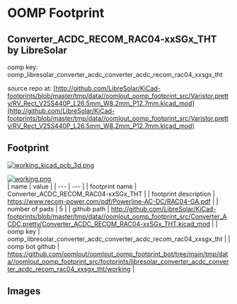 # OOMP Footprint  
## Converter_ACDC_RECOM_RAC04-xxSGx_THT  by LibreSolar  
  
oomp key: oomp_libresolar_converter_acdc_converter_acdc_recom_rac04_xxsgx_tht  
  
source repo at: [http://github.com/LibreSolar/KiCad-footprints/blob/master/tmp/data//oomlout_oomp_footprint_src/Varistor.pretty/RV_Rect_V25S440P_L26.5mm_W8.2mm_P12.7mm.kicad_mod](http://github.com/LibreSolar/KiCad-footprints/blob/master/tmp/data//oomlout_oomp_footprint_src/Varistor.pretty/RV_Rect_V25S440P_L26.5mm_W8.2mm_P12.7mm.kicad_mod)  
## Footprint  
  
[![working_kicad_pcb_3d.png](working_kicad_pcb_3d_600.png)](working_kicad_pcb_3d.png)  
  
[![working.png](working_600.png)](working.png)  
| name | value | 
| --- | --- | 
| footprint name | Converter_ACDC_RECOM_RAC04-xxSGx_THT | 
| footprint description | https://www.recom-power.com/pdf/Powerline-AC-DC/RAC04-GA.pdf | 
| number of pads | 5 | 
| github path | http://github.com/LibreSolar/KiCad-footprints/blob/master/tmp/data//oomlout_oomp_footprint_src/Converter_ACDC.pretty/Converter_ACDC_RECOM_RAC04-xxSGx_THT.kicad_mod | 
| oomp key | oomp_libresolar_converter_acdc_converter_acdc_recom_rac04_xxsgx_tht | 
| oomp bot github | https://github.com/oomlout/oomlout_oomp_footprint_bot/tree/main/tmp/data//oomlout_oomp_footprint_src/footprints/libresolar_converter_acdc_converter_acdc_recom_rac04_xxsgx_tht/working | 
## Images  
